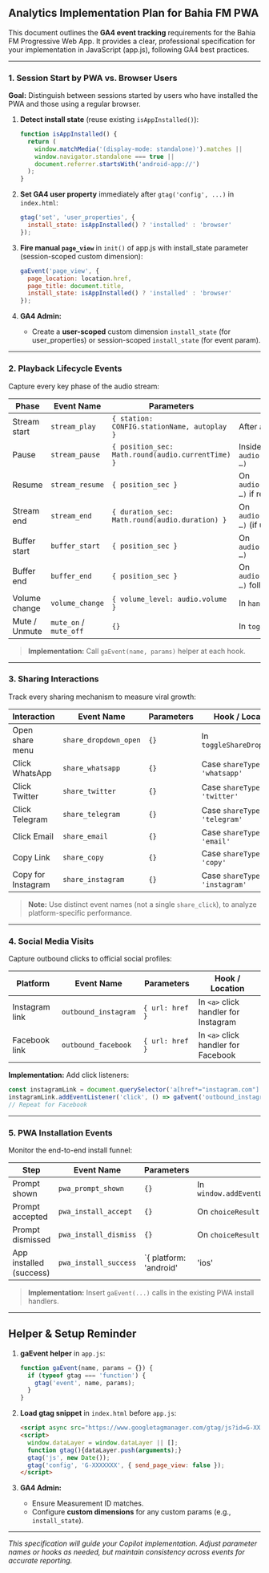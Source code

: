 ## Analytics Implementation Plan for Bahia FM PWA

This document outlines the **GA4 event tracking** requirements for the Bahia FM Progressive Web App. It provides a clear, professional specification for your implementation in JavaScript (app.js), following GA4 best practices.

---

### 1. Session Start by PWA vs. Browser Users

**Goal:** Distinguish between sessions started by users who have installed the PWA and those using a regular browser.

1. **Detect install state** (reuse existing `isAppInstalled()`):

   ```js
   function isAppInstalled() {
     return (
       window.matchMedia('(display-mode: standalone)').matches ||
       window.navigator.standalone === true ||
       document.referrer.startsWith('android-app://')
     );
   }
   ```

2. **Set GA4 user property** immediately after `gtag('config', ...)` in `index.html`:

   ```js
   gtag('set', 'user_properties', {
     install_state: isAppInstalled() ? 'installed' : 'browser'
   });
   ```

3. **Fire manual `page_view`** in `init()` of app.js with install\_state parameter (session-scoped custom dimension):

   ```js
   gaEvent('page_view', {
     page_location: location.href,
     page_title: document.title,
     install_state: isAppInstalled() ? 'installed' : 'browser'
   });
   ```

4. **GA4 Admin:**

   * Create a **user-scoped** custom dimension `install_state` (for user\_properties) or session-scoped `install_state` (for event param).

---

### 2. Playback Lifecycle Events

Capture every key phase of the audio stream:

| Phase         | Event Name             | Parameters                                        | Hook / Location                                                  |
| ------------- | ---------------------- | ------------------------------------------------- | ---------------------------------------------------------------- |
| Stream start  | `stream_play`          | `{ station: CONFIG.stationName, autoplay }`       | After `audio.play()` resolves                                    |
| Pause         | `stream_pause`         | `{ position_sec: Math.round(audio.currentTime) }` | Inside `audio.addEventListener('pause', …)`                      |
| Resume        | `stream_resume`        | `{ position_sec }`                                | On `audio.addEventListener('playing', …)` if resumed             |
| Stream end    | `stream_end`           | `{ duration_sec: Math.round(audio.duration) }`    | On `audio.addEventListener('ended', …)` (if using recorded show) |
| Buffer start  | `buffer_start`         | `{ position_sec }`                                | On `audio.addEventListener('waiting', …)`                        |
| Buffer end    | `buffer_end`           | `{ position_sec }`                                | On `audio.addEventListener('playing', …)` following wait         |
| Volume change | `volume_change`        | `{ volume_level: audio.volume }`                  | In `handleVolumeChange()`                                        |
| Mute / Unmute | `mute_on` / `mute_off` | `{}`                                              | In `toggleMute()`                                                |

> **Implementation:** Call `gaEvent(name, params)` helper at each hook.

---

### 3. Sharing Interactions

Track every sharing mechanism to measure viral growth:

| Interaction        | Event Name            | Parameters | Hook / Location                  |
| ------------------ | --------------------- | ---------- | -------------------------------- |
| Open share menu    | `share_dropdown_open` | `{}`       | In `toggleShareDropdown()`       |
| Click WhatsApp     | `share_whatsapp`      | `{}`       | Case `shareType === 'whatsapp'`  |
| Click Twitter      | `share_twitter`       | `{}`       | Case `shareType === 'twitter'`   |
| Click Telegram     | `share_telegram`      | `{}`       | Case `shareType === 'telegram'`  |
| Click Email        | `share_email`         | `{}`       | Case `shareType === 'email'`     |
| Copy Link          | `share_copy`          | `{}`       | Case `shareType === 'copy'`      |
| Copy for Instagram | `share_instagram`     | `{}`       | Case `shareType === 'instagram'` |

> **Note:** Use distinct event names (not a single `share_click`), to analyze platform-specific performance.

---

### 4. Social Media Visits

Capture outbound clicks to official social profiles:

| Platform       | Event Name           | Parameters      | Hook / Location                      |
| -------------- | -------------------- | --------------- | ------------------------------------ |
| Instagram link | `outbound_instagram` | `{ url: href }` | In `<a>` click handler for Instagram |
| Facebook link  | `outbound_facebook`  | `{ url: href }` | In `<a>` click handler for Facebook  |

**Implementation:** Add click listeners:

```js
const instagramLink = document.querySelector('a[href*="instagram.com"]');
instagramLink.addEventListener('click', () => gaEvent('outbound_instagram', { url: instagramLink.href }));
// Repeat for Facebook
```

---

### 5. PWA Installation Events

Monitor the end-to-end install funnel:

| Step                    | Event Name            | Parameters              | Hook / Location                                     |               |                                              |
| ----------------------- | --------------------- | ----------------------- | --------------------------------------------------- | ------------- | -------------------------------------------- |
| Prompt shown            | `pwa_prompt_shown`    | `{}`                    | In `window.addEventListener('beforeinstallprompt')` |               |                                              |
| Prompt accepted         | `pwa_install_accept`  | `{}`                    | On `choiceResult.outcome === 'accepted'`            |               |                                              |
| Prompt dismissed        | `pwa_install_dismiss` | `{}`                    | On `choiceResult.outcome === 'dismissed'`           |               |                                              |
| App installed (success) | `pwa_install_success` | \`{ platform: 'android' | 'ios'                                               | 'desktop' }\` | In `window.addEventListener('appinstalled')` |

> **Implementation:** Insert `gaEvent(...)` calls in the existing PWA install handlers.

---

## Helper & Setup Reminder

1. **gaEvent helper** in `app.js`:

   ```js
   function gaEvent(name, params = {}) {
     if (typeof gtag === 'function') {
       gtag('event', name, params);
     }
   }
   ```

2. **Load gtag snippet** in `index.html` before `app.js`:

   ```html
   <script async src="https://www.googletagmanager.com/gtag/js?id=G-XXXXXXX"></script>
   <script>
     window.dataLayer = window.dataLayer || [];
     function gtag(){dataLayer.push(arguments);}  
     gtag('js', new Date());
     gtag('config', 'G-XXXXXXX', { send_page_view: false });
   </script>
   ```

3. **GA4 Admin:**

   * Ensure Measurement ID matches.
   * Configure **custom dimensions** for any custom params (e.g., `install_state`).

---

*This specification will guide your Copilot implementation. Adjust parameter names or hooks as needed, but maintain consistency across events for accurate reporting.*
